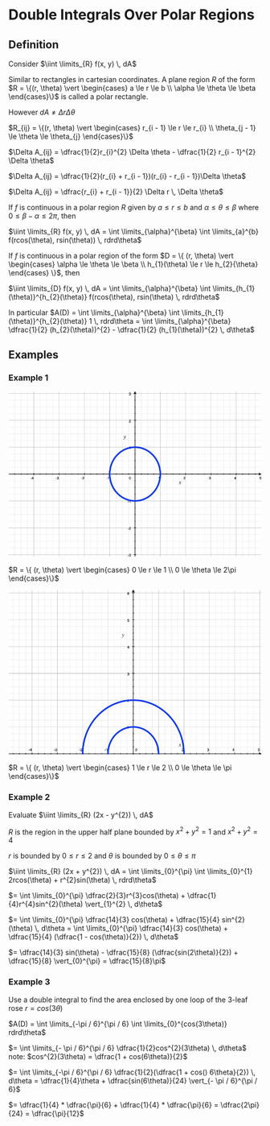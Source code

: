 # Double Integrals Over Polar Regions

## Definition

Consider $\iint \limits_{R} f(x, y) \, dA$

Similar to rectangles in cartesian coordinates. A plane region $R$ of the form $R = \{(r, \theta) \vert \begin{cases} a \le r \le b \\ \alpha \le \theta \le \beta \end{cases}\}$ is called a polar rectangle.

However $dA \ne \Delta r \Delta \theta$

$R_{ij} = \{(r, \theta) \vert \begin{cases} r_{i - 1} \le r \le r_{i} \\ \theta_{j - 1} \le \theta \le \theta_{j} \end{cases}\}$

$\Delta A_{ij} = \dfrac{1}{2}r_{i}^{2} \Delta \theta - \dfrac{1}{2} r_{i - 1}^{2} \Delta \theta$

$\Delta A_{ij} = \dfrac{1}{2}(r_{i} + r_{i - 1})(r_{i} - r_{i - 1})\Delta \theta$

$\Delta A_{ij} = \dfrac{r_{i} + r_{i - 1}}{2} \Delta r \, \Delta \theta$

If $f$ is continuous in a polar region $R$ given by $a \le r \le b$ and $\alpha \le \theta \le \beta$ where $0 \le \beta - \alpha \le 2\pi$, then 

$\iint \limits_{R} f(x, y) \, dA = \int \limits_{\alpha}^{\beta} \int \limits_{a}^{b} f(rcos(\theta), rsin(\theta)) \, rdrd\theta$

If $f$ is continuous in a polar region of the form $D = \{ (r, \theta) \vert \begin{cases} \alpha \le \theta \le \beta \\ h_{1}(\theta) \le r \le h_{2}{\theta} \end{cases} \}$, then

$\iint \limits_{D} f(x, y) \, dA = \int \limits_{\alpha}^{\beta} \int \limits_{h_{1}(\theta)}^{h_{2}(\theta)} f(rcos(\theta), rsin(\theta) \, rdrd\theta$

In particular $A(D) = \int \limits_{\alpha}^{\beta} \int \limits_{h_{1}(\theta)}^{h_{2}(\theta)} 1 \, rdrd\theta = \int \limits_{\alpha}^{\beta} \dfrac{1}{2} (h_{2}(\theta))^{2} - \dfrac{1}{2} (h_{1}(\theta))^{2} \, d\theta$

## Examples

### Example 1

![Polar Circle Region](./figures/polar-circle-region.jpg)

$R = \{ (r, \theta) \vert \begin{cases} 0 \le r \le 1 \\ 0 \le \theta \le 2\pi \end{cases}\}$

![Polar Arc Region](./figures/polar-arc-region.jpg)

$R = \{ (r, \theta) \vert \begin{cases} 1 \le r \le 2 \\ 0 \le \theta \le \pi \end{cases}\}$

### Example 2

Evaluate $\iint \limits_{R} (2x - y^{2}) \, dA$

$R$ is the region in the upper half plane bounded by $x^{2} + y^{2} = 1$ and $x^{2} + y^{2} = 4$

$r$ is bounded by $0 \le r \le 2$ and $\theta$ is bounded by $0 \le \theta \le \pi$

$\iint \limits_{R} (2x + y^{2}) \, dA = \int \limits_{0}^{\pi} \int \limits_{0}^{1} 2rcos(\theta) + r^{2}sin(\theta) \, rdrd\theta$

$= \int \limits_{0}^{\pi} \dfrac{2}{3}r^{3}cos(\theta) + \dfrac{1}{4}r^{4}sin^{2}(\theta) \vert_{1}^{2} \, d\theta$

$= \int \limits_{0}^{\pi} \dfrac{14}{3} cos(\theta) + \dfrac{15}{4} sin^{2}(\theta) \, d\theta = \int \limits_{0}^{\pi} \dfrac{14}{3} cos(\theta) + \dfrac{15}{4} (\dfrac{1 - cos(\theta)}{2}) \, d\theta$

$= \dfrac{14}{3} sin(\theta) - \dfrac{15}{8} (\dfrac{sin(2\theta)}{2}) + \dfrac{15}{8} \vert_{0}^{\pi} = \dfrac{15}{8}\pi$

### Example 3

Use a double integral to find the area enclosed by one loop of the 3-leaf rose $r = cos(3\theta)$

$A(D) = \int \limits_{-\pi / 6}^{\pi / 6} \int \limits_{0}^{cos(3\theta)} rdrd\theta$

$= \int \limits_{- \pi / 6}^{\pi / 6} \dfrac{1}{2}cos^{2}(3\theta) \, d\theta$
note: $cos^{2}(3\theta) = \dfrac{1 + cos(6\theta)}{2}$

$= \int \limits_{-\pi / 6}^{\pi / 6} \dfrac{1}{2}(\dfrac{1 + cos() 6\theta}{2}) \, d\theta = \dfrac{1}{4}\theta + \dfrac{sin(6\theta)}{24} \vert_{- \pi / 6}^{\pi / 6}$

$= \dfrac{1}{4} * \dfrac{\pi}{6} + \dfrac{1}{4} * \dfrac{\pi}{6} = \dfrac{2\pi}{24} = \dfrac{\pi}{12}$
